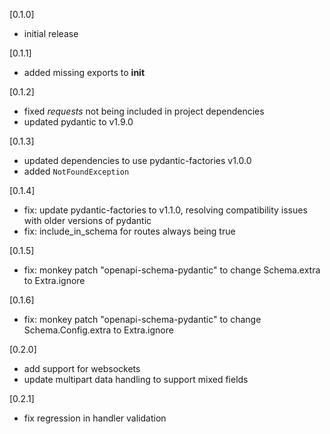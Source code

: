 [0.1.0]
- initial release


[0.1.1]
- added missing exports to __init__


[0.1.2]
- fixed _requests_ not being included in project dependencies
- updated pydantic to v1.9.0


[0.1.3]
- updated dependencies to use pydantic-factories v1.0.0
- added `NotFoundException`


[0.1.4]
- fix: update pydantic-factories to v1.1.0, resolving compatibility issues with older versions of pydantic
- fix: include_in_schema for routes always being true


[0.1.5]
- fix: monkey patch "openapi-schema-pydantic" to change Schema.extra to Extra.ignore


[0.1.6]
- fix: monkey patch "openapi-schema-pydantic" to change Schema.Config.extra to Extra.ignore


[0.2.0]
- add support for websockets
- update multipart data handling to support mixed fields


[0.2.1]
- fix regression in handler validation
